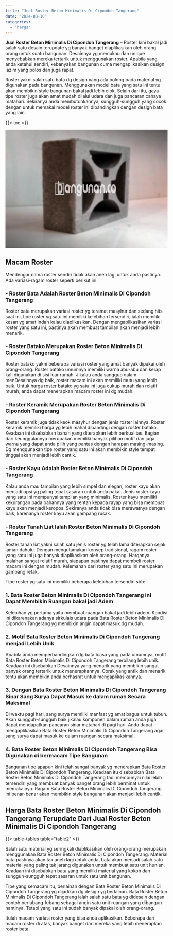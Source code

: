 ```yaml
---
title: "Jual Roster Beton Minimalis Di Cipondoh Tangerang"
date: "2024-08-10"
categories: 
  - "harga"
---
```


**Jual Roster Beton Minimalis Di Cipondoh Tangerang** – Roster kini bakal jadi salah satu desain terupdate yg banyak banget diaplikasikan oleh orang-orang untuk suatu bangunan. Desainnya yg memukau dan unique menyebabkan mereka tertarik untuk menggunakan roster. Apabila yang anda ketahui sendiri, kebanyakan bangunan cuma mengaplikasikan design lazim yang polos dan juga rapat.

Roster yakni salah satu bata dg design yang ada bolong pada material yg digunakan pada bangunan. Menggunakan model bata yang satu ini tentu akan membikin style bangunan bakal jadi lebih elok. Selain dari itu, gaya tipe roster juga akan amat mudah dilalui udara dan juga pancaran cahaya matahari. Sekiranya anda membutuhkannya, sungguh-sungguh yang cocok dengan untuk memakai model roster ini dibandingkan dengan design bata yang lain.

{{< toc >}}

![Jual Roster Beton Minimalis Di Cipondoh Tangerang](/images/bata-roster-minimalis-25.png)

## Macam Roster

Mendengar nama roster sendiri tidak akan aneh lagi untuk anda pastinya. Ada variasi-ragam roster seperti berikut ini:

### \- Roster Bata Adalah Roster Beton Minimalis Di Cipondoh Tangerang

Roster bata merupakan variasi roster yg teramat masyhur dan sedang hits saat ini, tipe roster yg satu ini memiliki kelebihan tersendiri, ialah memiliki kesan yg amat indah kalau diaplikasikan. Dengan mengaplikasikan variasi roster yang satu ini, pastinya akan membuat tampilan akan menjadi lebih menarik.

### \- Roster Batako Merupakan Roster Beton Minimalis Di Cipondoh Tangerang

Roster batako yakni beberapa variasi roster yang amat banyak dipakai oleh orang-orang. Roster batako umumnya memiliki warna abu-abu dan kerap kali digunakan di sisi luar rumah. Jikalau anda sanggup dalam menDesainnya dg baik, roster macam ini akan memiliki mutu yang lebih baik. Untuk harga roster batako yg satu ini juga cukup murah dan relatif murah, anda dapat menerapkan macam roster ini dg mudah.

### \- Roster Keramik Merupakan Roster Beton Minimalis Di Cipondoh Tangerang

Roster keramik juga tidak keok masyhur dengan jenis roster lainnya. Roster keramik memiliki harga yg lebih mahal dibandingi dengan roster batako. Keadaan ini disebabkan bahan yang diterapkan lebih berkualitas. Bagian dari keunggulannya merupakan memiliki banyak pilihan motif dan juga warna yang dapat anda pilih yang pantas dengan harapan masing-masing. Dg menggunakan tipe roster yang satu ini akan membikin style tempat tinggal akan menjadi lebih cantik.

### \- Roster Kayu Adalah Roster Beton Minimalis Di Cipondoh Tangerang

Kalau anda mau tampilan yang lebih simpel dan elegan, roster kayu akan menjadi opsi yg paling tepat sasaran untuk anda pakai. Jenis roster kayu yang satu ini mempunyai tampilan yang minimalis. Roster kayu memiliki kekurangan pada bahannya yang rentan kepada rayap yang bisa membuat kayu akan menjadi keropos. Sekiranya anda tidak bisa merawatnya dengan baik, karenanya roster kayu akan gampang rusak.

### \- Roster Tanah Liat Ialah Roster Beton Minimalis Di Cipondoh Tangerang

Roster tanah liat yakni salah satu jenis roster yg telah lama diterapkan sejak jaman dahulu. Dengan mengutamakan konsep tradisional, ragam roster yang satu ini juga banyak diaplikasikan oleh orang-orang. Harganya malahan sangat relatif murah, siapapun pastinya dapat membeli roster macam ini dengan mudah. Kelemahan dari roster yang satu ini merupakan gampang retak.

Tipe roster yg satu ini memiliki beberapa kelebihan tersendiri sbb:

### 1\. Bata Roster Beton Minimalis Di Cipondoh Tangerang ini Dapat Membikin Ruangan bakal jadi Adem

Kelebihan yg pertama yaitu membuat ruangan bakal jadi lebih adem. Kondisi ini dikarenakan adanya sirkulais udara pada Bata Roster Beton Minimalis Di Cipondoh Tangerang yg membikin angin dapat masuk dg mudah.

### 2\. Motif Bata Roster Beton Minimalis Di Cipondoh Tangerang menjadi Lebih Unik

Apabila anda memperbandingkan dg bata biasa yang pada umumnya, motif Bata Roster Beton Minimalis Di Cipondoh Tangerang terbilang lebih unik. Keadaan ini disebabkan Desainnya yang menarik yang membikin sangat banyak orang tertarik untuk menerapkannya. Corak yang antik dan menarik tentu akan membikin anda berhasrat untuk mengaplikasikannya.

### 3\. Dengan Bata Roster Beton Minimalis Di Cipondoh Tangerang Sinar Sang Surya Dapat Masuk ke dalam rumah Secara Maksimal

Di waktu pagi hari, sang surya memiliki manfaat yg amat bagus untuk tubuh. Akan sungguh-sungguh baik jikalau komponen dalam rumah anda juga dapat mendapatkan pancaran sinar matahari di pagi hari. Anda dapat mengaplikasikan Bata Roster Beton Minimalis Di Cipondoh Tangerang agar sang surya dapat masuk ke dalam ruangan secara maksimal.

### 4\. Bata Roster Beton Minimalis Di Cipondoh Tangerang Bisa Digunakan di bermacam Tipe Bangunan

Bangunan tipe apapun kini telah sangat banyak yg menerapkan Bata Roster Beton Minimalis Di Cipondoh Tangerang. Keadaan itu disebabkan Bata Roster Beton Minimalis Di Cipondoh Tangerang tadi mempunyai nilai lebih tersendiri yang membuat banyak banget orang lebih berminat untuk memakainya. Ragam Bata Roster Beton Minimalis Di Cipondoh Tangerang ini benar-benar akan membikin style bangunan akan menjadi lebih cantik.

## Harga Bata Roster Beton Minimalis Di Cipondoh Tangerang Terupdate Dari Jual Roster Beton Minimalis Di Cipondoh Tangerang

{{< table-tables table="table2" >}}

Salah satu material yg seringkali diaplikasikan oleh orang-orang merupakan menggunakan Bata Roster Beton Minimalis Di Cipondoh Tangerang. Material bata pastinya akan tak aneh lagi untuk anda, bata akan menjadi salah satu material yang paling tak jarang digunakan untuk membuat satu unit hunian. Keadaan ini disebabkan bata yang memiliki material yang kokoh dan sungguh-sungguh tepat sasaran untuk satu unit bangunan.

Tipe yang semacam itu, berlainan dengan Bata Roster Beton Minimalis Di Cipondoh Tangerang yg dijadikan dg design yg berlainan. Bata Roster Beton Minimalis Di Cipondoh Tangerang ialah salah satu bata yg didesain dengan contoh berlubang-lubang sebagai angin satu unit ruangan yang dibangun nantinya. Tetapi yang satu ini sudah banyak dipakai oleh orang-orang.

Itulah macam-variasi roster yang bisa anda aplikasikan. Beberapa dari macam roster di atas, banyak banget dari mereka yang lebih menerapkan roster bata.
